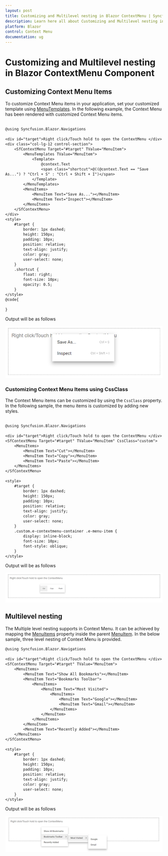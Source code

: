 ```yaml
---
layout: post
title: Customizing and Multilevel nesting in Blazor ContextMenu | Syncfusion
description: Learn here all about Customizing and Multilevel nesting in Syncfusion Blazor ContextMenu component and more.
platform: Blazor
control: Context Menu
documentation: ug
---
```


# Customizing and Multilevel nesting in Blazor ContextMenu Component

## Customizing Context Menu Items

To customize Context Menu items in your application, set your customized template using [MenuTemplates](https://help.syncfusion.com/cr/blazor/Syncfusion.Blazor.Navigations.MenuTemplates-1.html). In the following example, the Context Menu has been rendered with customized Context Menu items.

```cshtml

@using Syncfusion.Blazor.Navigations

<div id="target">Right click/Touch hold to open the ContextMenu </div>
<div class="col-lg-12 control-section">
    <SfContextMenu Target="#target" TValue="MenuItem">
        <MenuTemplates TValue="MenuItem">
            <Template>
                @context.Text
                <span class="shortcut">@((@context.Text == "Save As...") ? "Ctrl + S" : "Ctrl + Shift + I")</span>
            </Template>
        </MenuTemplates>
        <MenuItems>
            <MenuItem Text="Save As..."></MenuItem>
            <MenuItem Text="Inspect"></MenuItem>
        </MenuItems>
    </SfContextMenu>
</div>
<style>
    #target {
        border: 1px dashed;
        height: 150px;
        padding: 10px;
        position: relative;
        text-align: justify;
        color: gray;
        user-select: none;
    }
    .shortcut {
        float: right;
        font-size: 10px;
        opacity: 0.5;
    }
</style>
@code{

}

```

Output will be as follows

![Customizing Blazor ContextMenu Items](./images/blazor-contextmenu-items.png)

### Customizing Context Menu Items using CssClass

The Context Menu items can be customized by using the `CssClass` property. In the following sample, the menu items is customized by adding new styles.

```cshtml

@using Syncfusion.Blazor.Navigations

<div id="target">Right click/Touch hold to open the ContextMenu </div>
<SfContextMenu Target="#target" TValue="MenuItem" CssClass="custom">
    <MenuItems>
        <MenuItem Text="Cut"></MenuItem>
        <MenuItem Text="Copy"></MenuItem>
        <MenuItem Text="Paste"></MenuItem>
    </MenuItems>
</SfContextMenu>

<style>
    #target {
        border: 1px dashed;
        height: 150px;
        padding: 10px;
        position: relative;
        text-align: justify;
        color: gray;
        user-select: none;
    }
    .custom.e-contextmenu-container .e-menu-item {
        display: inline-block;
        font-size: 10px;
        font-style: oblique;
    }
</style>

```

Output will be as follows

![Customizing ContextMenu Items](./images/blazor-contextmenu-item-customization.png)

## Multilevel nesting

The Multiple level nesting supports in Context Menu. It can be achieved by mapping the [MenuItems](https://help.syncfusion.com/cr/blazor/Syncfusion.Blazor.Navigations.MenuItems.html)
property inside the parent [MenuItem](https://help.syncfusion.com/cr/blazor/Syncfusion.Blazor.Navigations.MenuItem.html). In the below sample, three level nesting of Context Menu is provided.

```cshtml
@using Syncfusion.Blazor.Navigations

<div id="target">Right click/Touch hold to open the ContextMenu </div>
<SfContextMenu Target="#target" TValue="MenuItem">
    <MenuItems>
        <MenuItem Text="Show All Bookmarks"></MenuItem>
        <MenuItem Text="Bookmarks Toolbar">
            <MenuItems>
                <MenuItem Text="Most Visited">
                    <MenuItems>
                        <MenuItem Text="Google"></MenuItem>
                        <MenuItem Text="Gmail"></MenuItem>
                    </MenuItems>
                </MenuItem>
            </MenuItems>
        </MenuItem>
        <MenuItem Text="Recently Added"></MenuItem>
    </MenuItems>
</SfContextMenu>

<style>
    #target {
        border: 1px dashed;
        height: 150px;
        padding: 10px;
        position: relative;
        text-align: justify;
        color: gray;
        user-select: none;
    }
</style>

```

Output will be as follows

![Multilevel Nesting in Blazor ContextMenu](./images/blazor-contextmenu-with-multilevel.png)